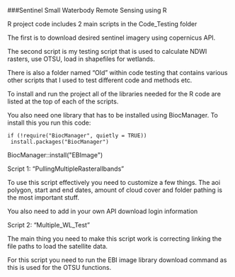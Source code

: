 ###Sentinel Small Waterbody Remote Sensing using R


R project code includes 2 main scripts in the Code_Testing folder

The first is to download desired sentinel imagery using copernicus API. 

The second script is my testing script that is used to calculate NDWI rasters, use OTSU, load in shapefiles for wetlands. 

There is also a folder named “Old” within code testing that contains various other scripts that I used to test different code and methods etc. 


To install and run the project all of the libraries needed for the R code are listed at the top of each of the scripts. 

You also need one library that has to be installed using BiocManager. To install this you run this code: 

	if (!require("BiocManager", quietly = TRUE))
   	 install.packages("BiocManager")

BiocManager::install("EBImage")




Script 1: “PullingMultipleRasterallbands”

To use this script effectively you need to customize a few things. The aoi polygon, start and end dates, amount of cloud cover and folder pathing is the most important stuff. 

You also need to add in your own API download login information


Script 2: “Multiple_WL_Test”

The main thing you need to make this script work is correcting linking the file paths to load the satellite data. 

For this script you need to run the EBI image library download command as this is used for the OTSU functions.


